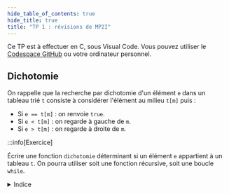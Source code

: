 ```yaml
---
hide_table_of_contents: true
hide_title: true
title: "TP 1 : révisions de MP2I"
---
```


Ce TP est à effectuer en C, sous Visual Code. Vous pouvez utiliser le [Codespace GitHub](./0_codespace.md) ou votre ordinateur personnel.  

## Dichotomie

On rappelle que la recherche par dichotomie d'un élément `e` dans un tableau trié `t` consiste à considérer l'élément au milieu `t[m]` puis :
- Si `e == t[m]` : on renvoie `true`.
- Si `e < t[m]` : on regarde à gauche de `m`.
- Si `e > t[m]` : on regarde à droite de `m`.


:::info[Exercice]

Écrire une fonction `dichotomie` déterminant si un élément `e` appartient à un tableau `t`. On pourra utiliser soit une fonction récursive, soit une boucle `while`.

<details>
<summary>Indice</summary>

<Tabs>
<TabItem label="Version récursive">

```c
#include <stdbool.h>
#include <stdio.h>

bool dichotomie(int* t, int e, int i, int j) {
    // détermine si e apparait entre les indices i et j de t
    ...
}

int main() {
    int t[10] = {-4, -2, 0, 1, 3, 5, 7, 9, 11, 13};
    printf("%d\n", dichotomie(t, 1, 0, 10)); // 1 
    printf("%d\n", dichotomie(t, 4, 0, 10)); // 0
    printf("%d\n", dichotomie(t, 13, 0, 10)); // 1
    return 0;
}
```
</TabItem>
<TabItem label="Version itérative">

```c
#include <stdbool.h>
#include <stdio.h>

bool dichotomie(int* t, int e, int n){
    ...
}

int main() {
    int t[10] = {-4, -2, 0, 1, 3, 5, 7, 9, 11, 13};
    printf("%d\n", dichotomie(t, 1, 10)); // 1 
    printf("%d\n", dichotomie(t, 4, 10)); // 0
    printf("%d\n", dichotomie(t, 13, 10)); // 1
    return 0;
}
```
</TabItem>
</Tabs>
